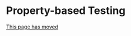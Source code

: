 Property-based Testing
===========


[This page has moved](https://kotest.io/docs/proptest/property-based-testing.html)
